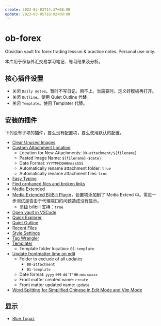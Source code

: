 ```yaml
---
create: 2023-03-03T14:37+08:00
update: 2023-03-05T18:02+08:00
---
```


# ob-forex

Obsidian vault fro forex trading lession &amp; practice notes. Personal use only.

本库用于保存外汇交易学习笔记、练习结果及分析。

## 核心插件设置

- 关闭 `Daily notes`。暂时不写日记，用不上。当需要时，定义好模板再打开。
- 关闭 `Outline`。使用 Quiet Outline 代替。
- 关闭 `Template`。使用 Templater 代替。

## 安装的插件

下列没有子项的插件，要么没有配置项，要么使用默认的配置。

- [Clear Unused Images](https://github.com/ozntel/oz-clear-unused-images-obsidian)
- [Custom Attachment Location](https://github.com/RainCat1998/obsidian-custom-attachment-location)
  - Location for New Attachments: `00-attachment/${filename}`
  - Pasted Image Name: `${filename}-$date}`
  - Date Format: `YYYYMMDDHHmmssSSS`
  - Automatically rename attachment folder: `true`
  - Automatically rename attachment files: `true`
- [Easy Typing](https://github.com/Yaozhuwa/easy-typing-obsidian)
- [Find orphaned files and broken links](https://github.com/Vinzent03/find-unlinked-files)
- [Media Extended](https://github.com/aidenlx/media-extended)
- [Media Extended BiliBili Plugin](https://github.com/aidenlx/mx-bili-plugin)，设置项添加到了 Media Extend 中。需进一步测试是否由于代理端口的问题造成没有显示。
  - 高级 bilibili 支持：`true`
- [Open vault in VSCode](https://github.com/NomarCub/obsidian-open-vscode)
- [Quick Explorer](https://github.com/pjeby/quick-explorer)
- [Quiet Outline](https://github.com/guopenghui/obsidian-quiet-outline)
- [Recent Files](https://github.com/tgrosinger/recent-files-obsidian)
- [Style Settings](https://github.com/mgmeyers/obsidian-style-settings)
- [Tag Wrangler](https://github.com/pjeby/tag-wrangler)
- [Templater](https://github.com/SilentVoid13/Templater)
  - Template folder location: `01-template`
- [Update frontmatter time on edit](https://github.com/beaussan/update-time-on-edit-obsidian)
  - Folder to exclude of all updates
    - `00-attachment`
    - `01-template`
  - Date format: `yyyy-MM-dd'T'HH:mm:xxxxx`
  - Front matter created name: `create`
  - Front matter updated name: `update`
- [Word Splitting for Simplified Chinese in Edit Mode and Vim Mode](https://github.com/aidenlx/cm-chs-patch)

## 显示

- [Blue Topaz](https://github.com/whyt-byte/Blue-Topaz_Obsidian-css)
